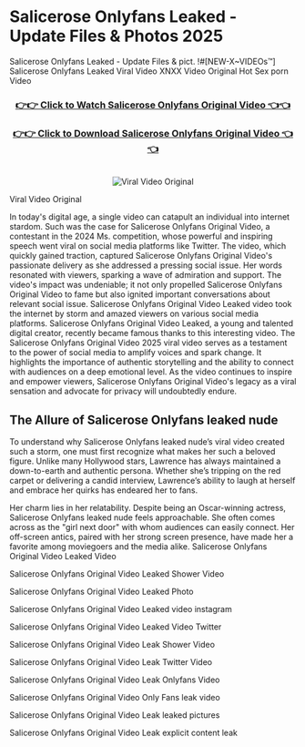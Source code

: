 # Salicerose Onlyfans Leaked - Update Files & Photos 2025

Salicerose Onlyfans Leaked - Update Files & pict. !#[NEW-X~VIDEOs™] Salicerose Onlyfans Leaked Viral Video XNXX Video Original Hot Sex porn Video
<br>
<div align="center">
<h3><a href="https://links2leaks.com/salicerose" rel="nofollow">👉👉 Click to Watch Salicerose Onlyfans Original Video 👈👈</a></h3>
<h3><a href="https://links2leaks.com/salicerose" rel="nofollow">👉👉 Click to Download Salicerose Onlyfans Original Video 👈👈</a></h3>
<br>
<a href="https://links2leaks.com/salicerose" rel="nofollow"><img src="https://i.ibb.co/Gkj2r4b/banner.png" alt="Viral Video Original" style="max-width: 100%; display: inline-block;" data-target="animated-image.originalImage"></a>
</div>

Viral Video Original

In today's digital age, a single video can catapult an individual into internet stardom. Such was the case for Salicerose Onlyfans Original Video, a contestant in the 2024 Ms. competition, whose powerful and inspiring speech went viral on social media platforms like Twitter.
The video, which quickly gained traction, captured Salicerose Onlyfans Original Video's passionate delivery as she addressed a pressing social issue. Her words resonated with viewers, sparking a wave of admiration and support. The video's impact was undeniable; it not only propelled Salicerose Onlyfans Original Video to fame but also ignited important conversations about relevant social issue.
Salicerose Onlyfans Original Video Leaked video took the internet by storm and amazed viewers on various social media platforms. Salicerose Onlyfans Original Video Leaked, a young and talented digital creator, recently became famous thanks to this interesting video.
The Salicerose Onlyfans Original Video 2025 viral video serves as a testament to the power of social media to amplify voices and spark change. It highlights the importance of authentic storytelling and the ability to connect with audiences on a deep emotional level. As the video continues to inspire and empower viewers, Salicerose Onlyfans Original Video's legacy as a viral sensation and advocate for privacy will undoubtedly endure.

<h2>The Allure of Salicerose Onlyfans leaked nude</h2>


To understand why Salicerose Onlyfans leaked nude’s viral video created such a storm, one must first recognize what makes her such a beloved figure. Unlike many Hollywood stars, Lawrence has always maintained a down-to-earth and authentic persona. Whether she’s tripping on the red carpet or delivering a candid interview, Lawrence’s ability to laugh at herself and embrace her quirks has endeared her to fans.

Her charm lies in her relatability. Despite being an Oscar-winning actress, Salicerose Onlyfans leaked nude feels approachable. She often comes across as the "girl next door" with whom audiences can easily connect. Her off-screen antics, paired with her strong screen presence, have made her a favorite among moviegoers and the media alike.
Salicerose Onlyfans Original Video Leaked Video

Salicerose Onlyfans Original Video Leaked Shower Video

Salicerose Onlyfans Original Video Leaked Photo

Salicerose Onlyfans Original Video Leaked video instagram

Salicerose Onlyfans Original Video Leaked Video Twitter

Salicerose Onlyfans Original Video Leak Shower Video

Salicerose Onlyfans Original Video Leak Twitter Video

Salicerose Onlyfans Original Video Leak Onlyfans Video

Salicerose Onlyfans Original Video Only Fans leak video

Salicerose Onlyfans Original Video Leak leaked pictures

Salicerose Onlyfans Original Video Leak explicit content leak